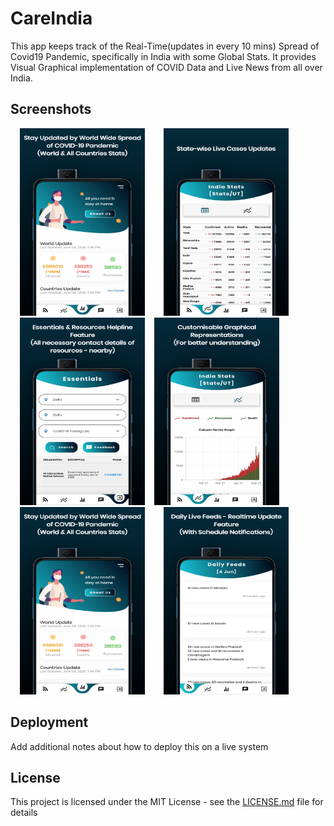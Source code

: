 # CareIndia

This app keeps track of the Real-Time(updates in every 10 mins) Spread of Covid19 Pandemic, specifically in India with some Global Stats. It provides Visual Graphical implementation of COVID Data and Live News from all over India.

## Screenshots
<img src="Screenshots/tia1166813629.png" height="300" width="200" hspace="15"><img src="Screenshots/tia1620771702.png" height="300" width="200" hspace="15"><img src="Screenshots/tia1682729890.png" height="300" width="200" hspace="15"><img src="Screenshots/tia1980716158.png" height="300" width="200"><img src="Screenshots/tia1166813629.png" height="300" width="200" hspace="15"><img src="Screenshots/tia757740049.png" height="300" width="200" hspace="15">

## Deployment

Add additional notes about how to deploy this on a live system

## License

This project is licensed under the MIT License - see the [LICENSE.md](LICENSE.md) file for details

